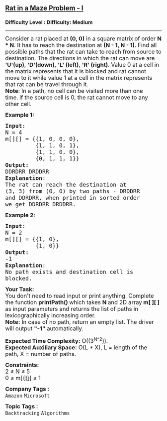 <h2><a href="https://www.geeksforgeeks.org/problems/rat-in-a-maze-problem/1?page=1&status=unsolved&sortBy=submissions">Rat in a Maze Problem - I</a></h2><h3>Difficulty Level : Difficulty: Medium</h3><hr><div class="problems_problem_content__Xm_eO"><p><span style="font-size:18px">Consider a rat placed at <strong>(0, 0)</strong> in a square matrix<strong> </strong>of order <strong>N * N</strong>. It has to reach the destination at <strong>(N - 1, N - 1)</strong>. Find all possible paths that the rat can take to reach from source to destination. The directions in which the rat can move are <strong>'U'(up)</strong>, <strong>'D'(down)</strong>, <strong>'L' (left)</strong>, <strong>'R' (right)</strong>. Value 0 at a cell in the matrix represents that it is blocked and rat cannot move to it while value 1 at a cell in the matrix represents that&nbsp;rat&nbsp;can be travel&nbsp;through it.<br>
<strong>Note</strong>: In a path, no cell can be visited more than one time.</span>&nbsp;<span style="font-size:18px">If the source cell is&nbsp;0, the rat cannot move to any other cell.</span></p>

<p><span style="font-size:18px"><strong>Example 1:</strong></span></p>

<pre><span style="font-size:18px"><strong>Input</strong>:
N = 4
m[][] = {{1, 0, 0, 0},
         {1, 1, 0, 1}, 
         {1, 1, 0, 0},
         {0, 1, 1, 1}}
<strong>Output:</strong>
DDRDRR DRDDRR</span>
<span style="font-size:18px"><strong>Explanation</strong>:
The rat can reach the destination at 
(3, 3) from (0, 0) by two paths - DRDDRR 
and DDRDRR, when printed in sorted order 
we get DDRDRR DRDDRR.</span></pre>

<div><span style="font-size:18px"><strong>Example 2:</strong></span></div>

<pre><span style="font-size:18px"><strong>Input</strong>:
N = 2
m[][] = {{1, 0},
         {1, 0}}
<strong>Output:</strong>
-1</span>
<span style="font-size:18px"><strong>Explanation</strong>:
No path exists and destination cell is 
blocked.</span>
</pre>

<p><span style="font-size:18px"><strong>Your Task:&nbsp;&nbsp;</strong><br>
You don't need to read input or print anything. Complete the function <strong>printPath()&nbsp;</strong>which takes <strong>N </strong>and 2D&nbsp;array<strong> m[ ][ ]</strong><strong> </strong>as input parameters and returns the list of&nbsp;paths in lexicographically increasing order.</span>&nbsp;<br>
<span style="font-size:18px"><strong>Note:</strong>&nbsp;In case of no path, return an empty list. The driver will output <strong>"-1"</strong> automatically.</span></p>

<p><span style="font-size:18px"><strong>Expected Time Complexity:</strong>&nbsp;O((3<sup>N</sup><sup>^2</sup>)).<br>
<strong>Expected Auxiliary Space:</strong>&nbsp;O(L * X), L = length of the path, X = number of paths.</span></p>

<p><span style="font-size:18px"><strong>Constraints:</strong><br>
2 ≤ N ≤ 5<br>
0 ≤ m[i][j] ≤ 1</span></p>
</div><p><span style=font-size:18px><strong>Company Tags : </strong><br><code>Amazon</code>&nbsp;<code>Microsoft</code>&nbsp;<br><p><span style=font-size:18px><strong>Topic Tags : </strong><br><code>Backtracking</code>&nbsp;<code>Algorithms</code>&nbsp;